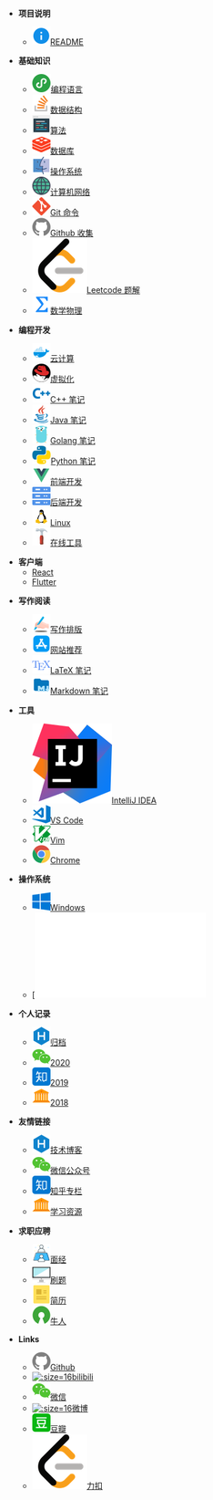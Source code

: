 - **项目说明**
  - [![](_media/help.svg)README](/README "The greatest guide in the world")

- **基础知识**
  - [![](/_media/program.svg)编程语言](/language/language)
  - [![](_media/stack.svg)数据结构](/algorithm/data_structure)
  - [![](_media/algo.svg)算法](/algorithm/algorithms)
  - [![](_media/redis.svg)数据库](/db/db)
  - [![](_media/macos.svg)操作系统](/os/os)
  - [![](_media/internet.svg)计算机网络](/network/network)
  - [![](_media/git.svg)Git 命令](/tools/git)
  - [![](_media/github.svg)Github 收集](/tools/github)
  - [![](_media/leetcode.png ':size=16')Leetcode 题解](/basic/leetcode)
  - [![](_media/math.svg)数学物理](/course/math)

- **编程开发**
  - [![](_media/docker.svg)云计算](/cloud/cloud)
  - [![](_media/redhat.svg)虚拟化](/ops/virtual)
  - [![](_media/cpp-blue.svg)C++ 笔记](/backend/c/c++)
  - [![](_media/java.svg)Java 笔记](/backend/java/java)
  - [![](_media/golang.svg)Golang 笔记](/backend/golang)
  - [![](_media/python.svg)Python 笔记](/backend/python/python)
  - [![](_media/vue.svg)前端开发](/frontend/frontend)
  - [![](_media/server.svg)后端开发](/backend/backend)
  - [![](_media/linux.svg)Linux](/linux/linux)
  - [![](_media/hammer.svg)在线工具](/develop/tools)

* **客户端**
    - [React](link)
    - [Flutter](link)

- **写作阅读**
  - [![](_media/writing.svg)写作排版](/tools/document)
  - [![](_media/appstore.svg)网站推荐](/bussiness/content)
  - [![](_media/tex.svg)LaTeX 笔记](/tools/latex)
  - [![](_media/markdown-blue.svg)Markdown 笔记](/tools/markdown)

- **工具**
  - [![](_media/idea.svg ':size=16')IntelliJ IDEA](/editor/ide)
  - [![](_media/vscode.svg)VS Code](/editor/vscode)
  - [![](_media/vim.svg)Vim](/editor/vim)
  - [![](_media/chrome.svg)Chrome](/browser/chrome)

- **操作系统**
  - [![](_media/windows.svg)Windows](/os/windows)
  - [![](imac.md)

- **个人记录**
  - [![](_media/hexo.svg)归档](/record/before)
  - [![](_media/wechat.svg)2020](/record/2020)
  - [![](_media/zhihu.svg)2019](/record/2019)
  - [![](_media/library.svg)2018](/record/2018)

- **友情链接**
  - [![](_media/hexo.svg)技术博客](/tools/blog)
  - [![](_media/wechat.svg)微信公众号](/links/wechat)
  - [![](_media/zhihu.svg)知乎专栏](links/zhihu)
  - [![](_media/library.svg)学习资源](/links/learning)

- **求职应聘**
  - [![](_media/interview.svg)面经](/interview/interview)
  - [![](_media/terminal.svg)刷题](/offer/test)
  - [![](_media/resume.svg)简历](/offer/cv)
  - [![](_media/opensource.svg)牛人](/offer/awesomecoder)

- **Links**
  - [![](_media/github.svg)Github](https://github.com/grakke)
  - [![](_media/bilibili.ico ':size=16')bilibili](https://space.bilibili.com/#/)
  - [![](_media/wechat.svg)微信](https://www.wechat.com/)
  - [![](_media/weibo.ico ':size=16')微博](https://weibo.com/)
  - [![](_media/douban.svg)豆瓣](https://www.douban.com/people/)
  - [![](_media/leetcode.png ':size=16')力扣](https://leetcode-cn.com/)
